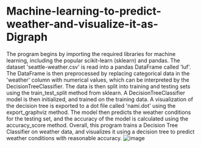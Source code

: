 # Machine-learning-to-predict-weather-and-visualize-it-as-Digraph
The program begins by importing the required libraries for machine learning, including the popular scikit-learn (sklearn) and pandas. The dataset 'seattle-weather.csv' is read into a pandas DataFrame called 'luf'. The DataFrame is then preprocessed by replacing categorical data in the 'weather' column with numerical values, which can be interpreted by the DecisionTreeClassifier. The data is then split into training and testing sets using the train_test_split method from sklearn. A DecisionTreeClassifier model is then initialized, and trained on the training data. A visualization of the decision tree is exported to a dot file called 'nami.dot' using the export_graphviz method. The model then predicts the weather conditions for the testing set, and the accuracy of the model is calculated using the accuracy_score method. Overall, this program trains a Decision Tree Classifier on weather data, and visualizes it using a decision tree to predict weather conditions with reasonable accuracy.
![image](https://user-images.githubusercontent.com/101086026/231802565-dffc8c0c-c682-4840-842a-c34f5efd208c.png)

